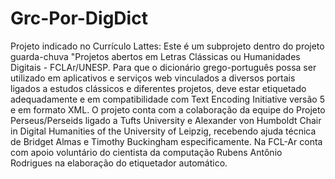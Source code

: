 # Grc-Por-DigDict
Projeto indicado no Currículo Lattes: Este é um subprojeto dentro do projeto guarda-chuva "Projetos abertos em Letras Clássicas ou Humanidades Digitais - FCLAr/UNESP. Para que o dicionário grego-português possa ser utilizado em aplicativos e serviços web vinculados a diversos portais ligados a estudos clássicos e diferentes projetos, deve estar etiquetado adequadamente e em compatibilidade com Text Encoding Initiative versão 5 e em formato XML. O projeto conta com a colaboração da equipe do Projeto Perseus/Perseids ligado a Tufts University e Alexander von Humboldt Chair in Digital Humanities of the University of Leipzig, recebendo ajuda técnica de Bridget Almas e Timothy Buckingham especificamente. Na FCL-Ar conta com apoio voluntário do cientista da computação Rubens Antônio Rodrigues na elaboração do etiquetador automático.
